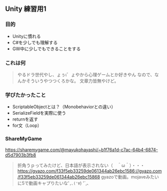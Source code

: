 ## Unity 練習用1


### 目的
- Unityに慣れる
- C#を少しでも理解する
- GW中に少しでもできることをする

### これは何
> やるドラ世代やし、ょぅι゛ょやから心理ゲームとか好きやん
> なので、なんかそういうやつつくろかな。
> 文章力皆無やけど。

### 学びたかったこと
- ScriptableObjectとは？（Monobehaviorとの違い）
- SerializeFieldを実際に使う
- returnを返す
- for文（Loop）

### ShareMyGame
https://sharemygame.com/@mayukohayashi/~b1f76a1d-c7ac-64b4-6874-d5d7903b3fb8
> 折角うｐってみたけど、日本語が表示されない（　＾ω＾）・・・
https://gyazo.com/f33f5eb33259de061344ab26ebc1586://gyazo.com/f33f5eb33259de061344ab26ebc15868
> gyazoで動画。mojaveみたいに5で動画キャプりたいな'`,､('∀`) '`,､

